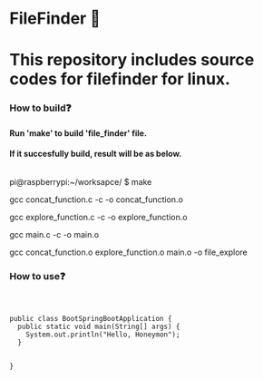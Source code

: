 # FileFinder :mag_right:
# This repository includes source codes for filefinder for linux.


### How to build:question:
#### Run 'make' to build 'file_finder' file.
#### If it succesfully build, result will be as below. <pre>
pi@raspberrypi:~/worksapce/ $ make

gcc concat_function.c -c -o concat_function.o

gcc explore_function.c -c -o explore_function.o

gcc main.c -c -o main.o

gcc concat_function.o explore_function.o main.o -o file_explore
</pre>

### How to use:question:
#### <pre>
<code>
public class BootSpringBootApplication {
  public static void main(String[] args) {
    System.out.println("Hello, Honeymon");
  }

}
</code>
</pre>

